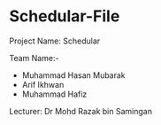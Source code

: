 # Schedular-File

Project Name: Schedular

Team Name:-
- Muhammad Hasan Mubarak
- Arif Ikhwan
- Muhammad Hafiz

Lecturer: Dr Mohd Razak bin Samingan
